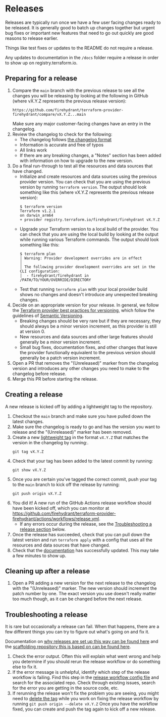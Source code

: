 # Releases

Releases are typically run once we have a few user facing changes ready to be released. It is
generally good to batch up changes together but urgent bug fixes or important new features
that need to go out quickly are good reasons to release earlier. 

Things like test fixes or updates to the README do not require a release.

Any updates to documentation in the `/docs` folder require a release in order to show up
on registry.terraform.io.

## Preparing for a release

1. Compare the `main` branch with the previous release to see all the changes you will be
   releasing by looking at the following in GitHub (where vX.Y.Z represents the previous
   release version):
   ```
   https://github.com/firehydrant/terraform-provider-firehydrant/compare/vX.Y.Z...main
   ```
   Make sure any major customer-facing changes have an entry in the changelog.
2. Review the changelog to check for the following:
   - The changelog follows [the changelog format](./README.md#updating-the-changelog)
   - Information is accurate and free of typos 
   - All links work 
   - If there are any breaking changes, a "Notes" section has been added with 
     information on how to upgrade to the new version.
3. Do a final run-through to test all the resources and data sources that have changed.
   - Initialize and create resources and data sources using the previous provider version.
     You can check that you are using the previous version by running `terraform version`.
     The output should look something like this (where vX.Y.Z represents the previous
     release version):
     ```
     $ terraform version
     Terraform v1.2.1
     on darwin_arm64
     + provider registry.terraform.io/firehydrant/firehydrant vX.Y.Z
     ```
   - Upgrade your Terraform version to a local build of the provider.
     You can check that you are using the local build by looking at the output
     while running various Terraform commands. 
     The output should look something like this:
     ```
     $ terraform plan
     │ Warning: Provider development overrides are in effect
     │
     │ The following provider development overrides are set in the CLI configuration:
     │  - firehydrant/firehydrant in /PATH/TO/YOUR/OVERRIDE/DIRECTORY
     ```
   - Test that running `terraform plan` with your local provider build shows no changes and 
     doesn't introduce any unexpected breaking changes.
4. Decide on an appropriate version for your release. In general, we follow the [Terraform
   provider best practices for versioning](https://www.terraform.io/plugin/sdkv2/best-practices/versioning),
   which follow the guidelines of [Semantic Versioning](https://semver.org/).
   - Breaking changes should be very rare but if they are necessary, they should always be a minor version
     increment, as this provider is still at version 0.
   - New resources and data sources and other large features should generally be a minor version increment.
   - Small bug fixes, documentation fixes, and other changes that leave the provider functionally equivalent 
     to the previous version should generally be a patch version increment.
5. Open a PR that removes the "(Unreleased)" marker from the changelog version and introduces any other changes 
   you need to make to the changelog before release.
6. Merge this PR before starting the release.

## Creating a release

A new release is kicked off by adding a lightweight tag to the repository. 

1. Checkout the `main` branch and make sure you have pulled down the latest changes.
2. Make sure the changelog is ready to go and has the version you want to release 
   and the "(Unreleased)" marker has been removed.
3. Create a new [lightweight tag](https://git-scm.com/book/en/v2/Git-Basics-Tagging#_lightweight_tags)
   in the format `vX.Y.Z` that matches the version in the changelog by running:. 
   ```
   git tag vX.Y.Z
   ```
4. Check that your tag has been added to the latest commit by running:
   ```
   git show vX.Y.Z
   ```
5. Once you are certain you've tagged the correct commit, push your tag to the `main` branch
   to kick off the release by running:
   ```
   git push origin vX.Y.Z
   ```
6. You did it! A new run of the GitHub Actions release workflow should have been kicked off,
   which you can monitor at https://github.com/firehydrant/terraform-provider-firehydrant/actions/workflows/release.yml.
   - If any errors occur during the release, see the [Troubleshooting a release section](#troubleshooting-a-release) below. 
7. Once the release has succeeded, check that you can pull down the latest version and run `terraform apply` with
   a config that uses all the resources and data sources that have changed.
8. Check that the [documentation](https://registry.terraform.io/providers/firehydrant/firehydrant/latest/docs) has
   successfully updated. This may take a few minutes to show up.

## Cleaning up after a release

1. Open a PR adding a new version for the next release to the changelog with the 
   "(Unreleased)" marker. The new version should increment the patch number by one.
   The exact version you use doesn't really matter too much though, as it can be changed 
   before the next release. 

## Troubleshooting a release

It is rare but occasionally a release can fail. When that happens, there are a few different things
you can try to figure out what's going on and fix it.

Documentation on [why releases are set up this way can be found here](https://www.terraform.io/registry/providers/publishing#github-actions-preferred) 
and the [scaffolding repository this is based on can be found here](https://github.com/hashicorp/terraform-provider-scaffolding/blob/main/.github/workflows/release.yml). 

1. Check the error output. Often this will explain what went wrong and help you determine if you should
   rerun the release workflow or do something else to fix it. 
2. If the error message is unhelpful, identify which step of the release workflow is failing. Find this step
   in the [release workflow config file](./.github/workflows/release.yml) and search for the associated repo.
   Check through existing issues, search for the error you are getting in the source code, etc. 
3. If rerunning the release won't fix the problem you are seeing, you might need to 
   [delete the tag](https://git-scm.com/book/en/v2/Git-Basics-Tagging#_deleting_tags)
   while you work on fixing the release workflow by running `git push origin --delete vX.Y.Z`
   Once you have the workflow fixed, you can create and push the tag again to kick off a new release. 
